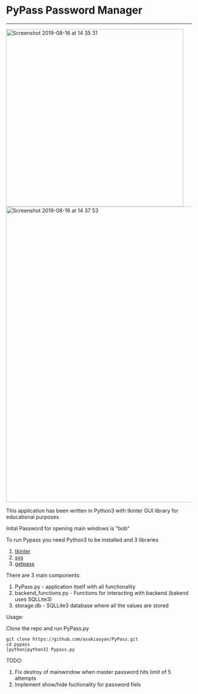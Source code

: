 # PyPass Password Manager
----------------------------------

<img width="481" alt="Screenshot 2019-08-16 at 14 35 31" src="https://user-images.githubusercontent.com/23168398/63168108-83496080-c033-11e9-8111-2fc94b34e52e.png">

<img width="801" alt="Screenshot 2019-08-16 at 14 37 53" src="https://user-images.githubusercontent.com/23168398/63168186-bf7cc100-c033-11e9-97be-766b3c8bb41a.png">



This application has been written in Python3 with tkinter GUI library for educational purposes

Inital Password for opening main windows is "bob"


To run Pypass you need Python3 to be installed and 3 libraries

1. [tkinter](https://docs.python.org/3/library/tkinter.html#module-tkinter)
2. [sys](https://docs.python.org/3/library/sys.html?highlight=sys#module-sys)
3. [getpass](https://docs.python.org/3/library/getpass.html?highlight=getpass#module-getpass)



There are 3 main components:

1. PyPass.py - application itself with all functionality
2. backend_functions.py - Functions for interacting with backend (bakend uses SQLLite3)
3. storage.db - SQLLite3 database where all the values are stored



Usage:

Clone the repo and run PyPass.py

```
git clone https://github.com/asukiasyan/PyPass.git
cd pypass
[python|python3] Pypass.py

```




TODO:

1. Fix destroy of mainwindow when master password hits limit of 5 attempts
2. Implement show/hide fuctionality for password fiels
